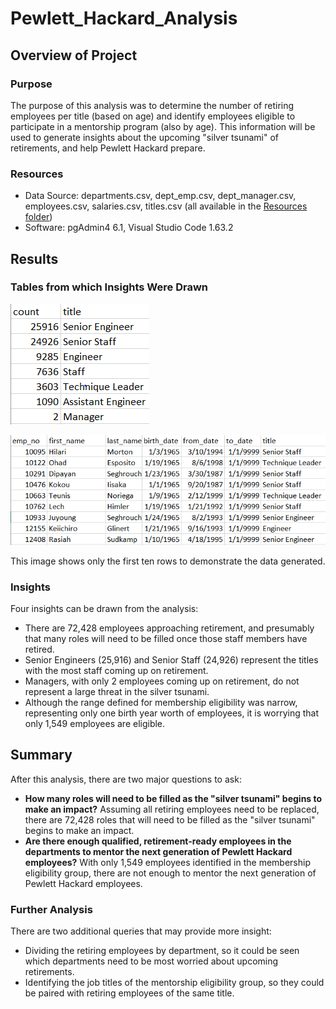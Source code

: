 # Pewlett_Hackard_Analysis
## Overview of Project

### Purpose
The purpose of this analysis was to determine the number of retiring employees per title (based on age) and identify employees eligible to participate in a mentorship program (also by age). This information will be used to generate insights about the upcoming "silver tsunami" of retirements, and help Pewlett Hackard prepare. 

### Resources
- Data Source: departments.csv, dept_emp.csv, dept_manager.csv, employees.csv, salaries.csv, titles.csv (all available in the [Resources folder](https://github.com/baileyvo/Pewlett_Hackard_Analysis/tree/main/Data))
- Software: pgAdmin4 6.1, Visual Studio Code 1.63.2

## Results
### Tables from which Insights Were Drawn
![Retiring Titles](https://github.com/baileyvo/Pewlett_Hackard_Analysis/blob/main/Retiring_Titles.PNG)

![Mentorship Eligibility](https://github.com/baileyvo/Pewlett_Hackard_Analysis/blob/main/Mentorship_Eligibility.PNG)

This image shows only the first ten rows to demonstrate the data generated.

### Insights
Four insights can be drawn from the analysis:
- There are 72,428 employees approaching retirement, and presumably that many roles will need to be filled once those staff members have retired.
- Senior Engineers (25,916) and Senior Staff (24,926) represent the titles with the most staff coming up on retirement.
- Managers, with only 2 employees coming up on retirement, do not represent a large threat in the silver tsunami.
- Although the range defined for membership eligibility was narrow, representing only one birth year worth of employees, it is worrying that only 1,549 employees are eligible.

## Summary
After this analysis, there are two major questions to ask:
- **How many roles will need to be filled as the "silver tsunami" begins to make an impact?**
Assuming all retiring employees need to be replaced, there are 72,428 roles that will need to be filled as the "silver tsunami" begins to make an impact.
- **Are there enough qualified, retirement-ready employees in the departments to mentor the next generation of Pewlett Hackard employees?**
With only 1,549 employees identified in the membership eligibility group, there are not enough to mentor the next generation of Pewlett Hackard employees.

### Further Analysis
There are two additional queries that may provide more insight:
- Dividing the retiring employees by department, so it could be seen which departments need to be most worried about upcoming retirements.
- Identifying the job titles of the mentorship eligibility group, so they could be paired with retiring employees of the same title. 
